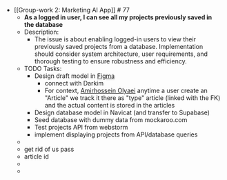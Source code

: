 - [[Group-work 2: Marketing AI App]] # 77
	- **As a logged in user, I can see all my projects previously saved in the database**
	- Description:
		- The issue is about enabling logged-in users to view their previously saved projects from a database. Implementation should consider system architecture, user requirements, and thorough testing to ensure robustness and efficiency.
	- TODO Tasks:
		- Design draft model in [Figma](https://www.figma.com/file/mDq6Oc71KJAspqes7aPDYW/Supabase?node-id=0-1&t=3MA8yyUPHeDRvuKn-0)
			- connect with Darkim
			- For context,  [Amirhossein Olyaei](https://www.figma.com/files/user/857409693651239481) anytime a user create an "Article" we track it there as "type" article (linked with the FK) and the actual  content is stored in the articles
		- Design database model in Navicat (and transfer to Supabase)
		- Seed database with dummy data from mockaroo.com
		- Test projects API from webstorm
		- implement displaying projects from API/database queries
	-
	- get rid of us pass
	- article id
	-
	-